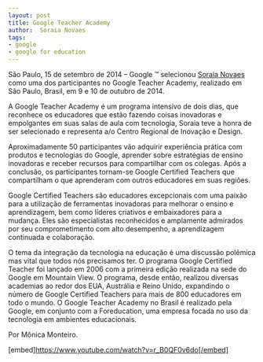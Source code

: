 ```yaml
---
layout: post
title: Google Teacher Academy
author:  Soraia Novaes
tags:
- google
- google for education
---
```

São Paulo, 15 de setembro de 2014 – Google ™  selecionou 
[Soraia Novaes](http://soraianovaes.com.br) como uma dos participantes no Google Teacher Academy, realizado em São Paulo, Brasil, em 9 e 10 de outubro de 2014.

A Google Teacher Academy é um programa intensivo de dois dias, que reconhece os educadores que estão fazendo coisas inovadoras e empolgantes em suas salas de aula com tecnologia, Soraia teve a honra de ser selecionado e representa a/o Centro Regional de Inovação e Design.

Aproximadamente 50 participantes vão adquirir experiência prática com produtos e tecnologias do Google, aprender sobre estratégias de ensino inovadoras e receber recursos para compartilhar com os colegas. Após a conclusão, os participantes tornam-se Google Certified Teachers que compartilham o que aprenderam com outros educadores em suas regiões.

Google Certified Teachers são educadores excepcionais com uma paixão para a utilização de ferramentas inovadoras para melhorar o ensino e aprendizagem, bem como líderes criativos e embaixadores para a mudança. Eles são especialistas reconhecidos e amplamente admirados por seu comprometimento com alto desempenho, a aprendizagem continuada e colaboração.

O tema da integração da tecnologia na educação é uma discussão polêmica mas vital que todos nós precisamos ter. O programa Google Certified Teacher foi lançado em 2006 com a primeira edição realizada na sede do Google em Mountain View. O programa, desde então, realizou diversas academias ao redor dos EUA, Austrália e Reino Unido, expandindo o número de Google Certified Teachers para mais de 800 educadores em todo o mundo. O Google Teacher Academy no Brasil é realizado pela Google, em conjunto com a Foreducation, uma empresa focada no uso da tecnologia em ambientes educacionais.

Por Mônica Monteiro.

[embed]https://www.youtube.com/watch?v=r_B0QF0v6do[/embed]
